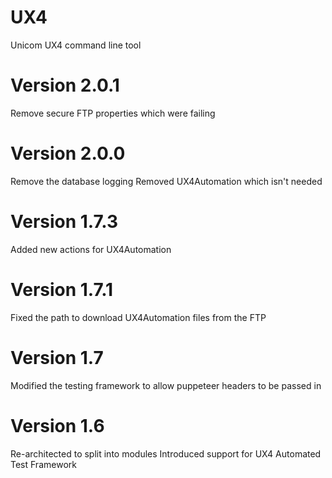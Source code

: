 # UX4

Unicom UX4 command line tool

Version 2.0.1
=============
Remove secure FTP properties which were failing

Version 2.0.0
=============
Remove the database logging
Removed UX4Automation which isn't needed

Version 1.7.3
=============
Added new actions for UX4Automation

Version 1.7.1
=============
Fixed the path to download UX4Automation files from the FTP

Version 1.7
===========
Modified the testing framework to allow puppeteer headers to be passed in

Version 1.6
===========
Re-architected to split into modules
Introduced support for UX4 Automated Test Framework